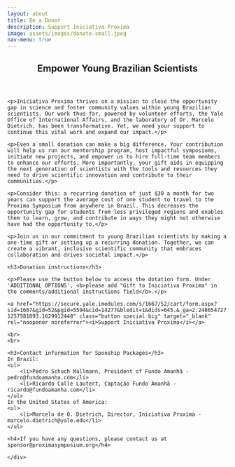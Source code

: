 ```yaml
---
layout: about
title: Be a Donor
description: Support Iniciativa Proxima
image: assets/images/donate-small.jpeg
nav-menu: true
---
```


<!-- Main -->
<div id="main" class="alt">

<!-- One -->
<section id="one">
	<div class="inner">
		<header class="major">
			<h1>Empower Young Brazilian Scientists</h1>
		</header>

	<p>Iniciativa Proxima thrives on a mission to close the opportunity gap in science and foster community values within young Brazilian scientists. Our work thus far, powered by volunteer efforts, the Yale Office of International Affairs, and the laboratory of Dr. Marcelo Dietrich, has been transformative. Yet, we need your support to continue this vital work and expand our impact.</p>

	<p>Even a small donation can make a big difference. Your contribution will help us run our mentorship program, host impactful symposiums, initiate new projects, and empower us to hire full-time team members to enhance our efforts. More importantly, your gift aids in equipping the next generation of scientists with the tools and resources they need to drive scientific innovation and contribute to their communities.</p>

	<p>Consider this: a recurring donation of just $30 a month for two years can support the average cost of one student to travel to the Proxima Symposium from anywhere in Brazil. This decreases the opportunity gap for students from less privileged regions and enables them to learn, grow, and contribute in ways they might not otherwise have had the opportunity to.</p>

	<p>Join us in our commitment to young Brazilian scientists by making a one-time gift or setting up a recurring donation. Together, we can create a vibrant, inclusive scientific community that embraces collaboration and drives societal impact.</p>

	<h3>Donation instructions</h3>

	<p>Please use the button below to access the dotation form. Under 'ADDITIONAL OPTIONS', <b>please add "Gift to Iniciativa Proxima" in the comments/additional instructions field</b>.</p>

	<a href="https://secure.yale.imodules.com/s/1667/52/cart/form.aspx?sid=1667&gid=52&pgid=5594&cid=14277&bledit=1&dids=645.&_ga=2.248654727.1827790529.1685539200-1257581893.1629912448" class="button special big" target="_blank" rel="noopener noreferrer"><i>Support Iniciativa Proxima</i></a>
	
	<br>
	<br>

	<h3>Contact information for Sponship Packages</h3>
	In Brazil:
	<ul>
		<li>Pedro Schuch Mallmann, President of Fundo Amanhã - pedro@fundoamanha.com</li>
		<li>Ricardo Calle Lautert, Captação Fundo Amanhã -  ricardo@fundoamanha.com</li>
	</ul>
	In the United States of America:
	<ul>
		<li>Marcelo de O. Dietrich, Director, Iniciativa Proxima - marcelo.dietrich@yale.edu</li>
	</ul>

	<h4>If you have any questions, please contact us at sponsor@proximasymposium.org</h4>

	</div>
</section>
</div>
















